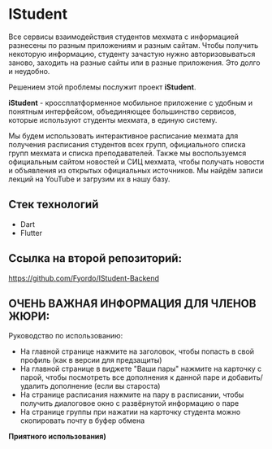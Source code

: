 # IStudent

Все сервисы взаимодействия студентов мехмата с информацией разнесены по разным приложениям и разным сайтам. Чтобы получить некоторую информацию, студенту зачастую нужно авторизовываться заново, заходить на разные сайты или в разные приложения. Это долго и неудобно.

Решением этой проблемы послужит проект **iStudent**.

**iStudent** - кроссплатформенное мобильное приложение с удобным и понятным интерфейсом, объединяющее большинство сервисов, которые используют студенты мехмата, в единую систему.

Мы будем использовать интерактивное расписание мехмата для получения расписания студентов всех групп, официального списка групп мехмата и списка преподавателей. Также мы воспользуемся официальным сайтом новостей и СИЦ мехмата, чтобы получать новости и объявления из открытых официальных источников. Мы найдём записи лекций на YouTube и загрузим их в нашу базу.

## Стек технологий

- Dart
- Flutter

## Ссылка на второй репозиторий:
https://github.com/Fyordo/IStudent-Backend

## ОЧЕНЬ ВАЖНАЯ ИНФОРМАЦИЯ ДЛЯ ЧЛЕНОВ ЖЮРИ:

Руководство по использованию:

- На главной странице нажмите на заголовок, чтобы попасть в свой профиль (как в версии для предзащиты)
- На главной странице в виджете "Ваши пары" нажмите на карточку с парой, чтобы посмотреть все дополнения к данной паре и добавить/удалить дополнение (если вы староста)
- На странице расписания нажмите на пару в расписании, чтобы получить диалоговое окно с развëрнутой информацию о паре
- На странице группы при нажатии на карточку студента можно скопировать почту в буфер обмена

**Приятного использования)**
